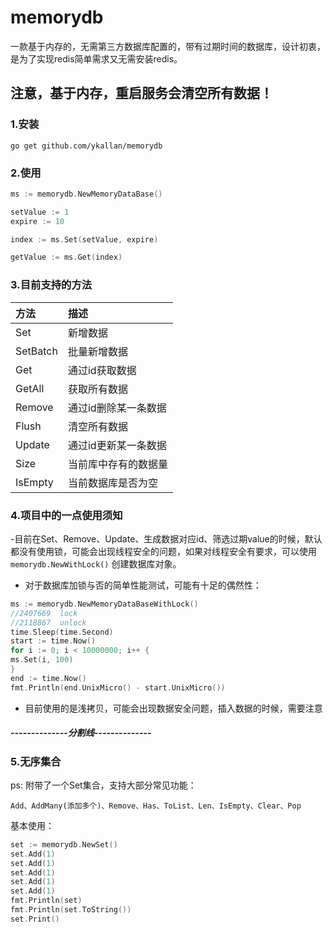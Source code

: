# memorydb

一款基于内存的，无需第三方数据库配置的，带有过期时间的数据库，设计初衷，是为了实现redis简单需求又无需安装redis。

## 注意，基于内存，重启服务会清空所有数据！

### 1.安装

```shell
go get github.com/ykallan/memorydb
```

### 2.使用

```go
ms := memorydb.NewMemoryDataBase()

setValue := 1
expire := 10

index := ms.Set(setValue, expire)

getValue := ms.Get(index)
```

### 3.目前支持的方法

| 方法       | 描述          |
|:---------|:------------|
| Set      | 新增数据        |
| SetBatch | 批量新增数据      |
| Get      | 通过id获取数据    |
| GetAll   | 获取所有数据      |
| Remove   | 通过id删除某一条数据 |
| Flush    | 清空所有数据      |
| Update   | 通过id更新某一条数据 |
| Size     | 当前库中存有的数据量  |
| IsEmpty  | 当前数据库是否为空   |

### 4.项目中的一点使用须知

-目前在Set、Remove、Update、生成数据对应id、筛选过期value的时候，默认都没有使用锁，可能会出现线程安全的问题，如果对线程安全有要求，可以使用`memorydb.NewWithLock()`
创建数据库对象。


- 对于数据库加锁与否的简单性能测试，可能有十足的偶然性：

```go
ms := memorydb.NewMemoryDataBaseWithLock()
//2407669  lock
//2118867  unlock
time.Sleep(time.Second)
start := time.Now()
for i := 0; i < 10000000; i++ {
ms.Set(i, 100)
}
end := time.Now()
fmt.Println(end.UnixMicro() - start.UnixMicro())


```

- 目前使用的是浅拷贝，可能会出现数据安全问题，插入数据的时候，需要注意

##### --------------分割线--------------

### 5.无序集合
ps: 附带了一个Set集合，支持大部分常见功能：

```
Add、AddMany(添加多个)、Remove、Has、ToList、Len、IsEmpty、Clear、Pop

```
基本使用：
```go
set := memorydb.NewSet()
set.Add(1)
set.Add(1)
set.Add(1)
set.Add(1)
set.Add(1)
fmt.Println(set)
fmt.Println(set.ToString())
set.Print()
```